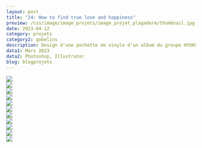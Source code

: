 ```yaml
---
layout: post
title: "24: How to find true love and happiness"
preview: /css/image/image_projets/image_projet_plagaderm/thumbnail.jpg
date: 2023-04-12
category: projets
category2: gobelins
description: Design d'une pochette de vinyle d'un album du groupe HYUKOH
data1: Mars 2023
data2: Photoshop, Illustrator
blog: blogprojets
---
```


<div class="image_container">
<div><img onclick="Zoom(this)" class="img-gallery" src="/css/image/image_projets/image_projet_plagaderm/img1.jpg"></div>
<div><img onclick="Zoom(this)" class="img-gallery" src="/css/image/image_projets/image_projet_plagaderm/img2.jpg"></div>
<div><img onclick="Zoom(this)" class="img-gallery" src="/css/image/image_projets/image_projet_plagaderm/img3.jpg"></div>
<div><img onclick="Zoom(this)" class="img-gallery" src="/css/image/image_projets/image_projet_plagaderm/img4.jpg"></div>
</div>

<div class="image_container">
<div><img onclick="Zoom(this)" class="img-gallery" src="/css/image/image_projets/image_projet_plagaderm/img5.jpg"></div>
<div><img onclick="Zoom(this)" class="img-gallery" src="/css/image/image_projets/image_projet_plagaderm/img6.jpg"></div>
<div><img onclick="Zoom(this)" class="img-gallery" src="/css/image/image_projets/image_projet_plagaderm/img7.jpg"></div>
<div><img onclick="Zoom(this)" class="img-gallery" src="/css/image/image_projets/image_projet_plagaderm/img8.jpg"></div>
<div><img onclick="Zoom(this)" class="img-gallery" src="/css/image/image_projets/image_projet_plagaderm/img9.jpg"></div>
<div><img onclick="Zoom(this)" class="img-gallery" src="/css/image/image_projets/image_projet_plagaderm/img10.jpg"></div>
<div><img onclick="Zoom(this)" class="img-gallery" src="/css/image/image_projets/image_projet_plagaderm/thumbnail.jpg"></div>
</div>
